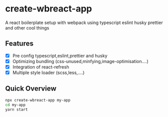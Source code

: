 # create-wbreact-app

<p>
A react boilerplate setup with webpack using typescript eslint husky prettier and other cool things
</p>

## Features

- [x] Pre config typescript,eslint,prettier and husky
- [x] Optimizing bundling (css-unused,minfying,image-optimisation....)
- [x] Integration of react-refresh
- [x] Multiple style loader (scss,less,....)

## Quick Overview

```sh
npx create-wbreact-app my-app
cd my-app
yarn start
```
